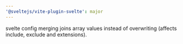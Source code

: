 ```yaml
---
'@sveltejs/vite-plugin-svelte': major
---
```


svelte config merging joins array values instead of overwriting (affects include, exclude and extensions).
